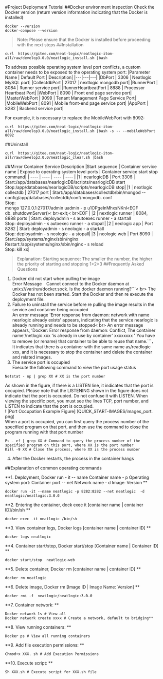 #Project Deployment Tutorial
##Docker environment inspection
Check the Docker version (return version information indicating that the Docker is installed)
```
docker --version
docker-compose --version
```
>Note: Please ensure that the Docker is installed before proceeding with the next steps
##Installation
```
curl  https://gitee.com/neat-logic/neatlogic-itom-all/raw/develop3.0.0/neatlogic_install.sh |bash
```
To address possible operating system level port conflicts, a custom container needs to be exposed to the operating system port:
|Parameter Name | Default Port | Description|
|---|---|---|
|DbPort | 3306 | Neatlogic MySQL port|
|CollectdbPort | 27017 | nextlogic mongodb port|
|RunnerPort | 8084 | Runner service port|
|RunnerHeartbeatPort | 8888 | Processor Heartbeat Port|
|WebPort | 8090 | Front end page service port|
|MasterWebPort | 9099 | Tenant Management Page Service Port|
|MobileWebPort | 8091 | Mobile front-end page service port|
|AppPort | 8282 | Backend service port|

For example, it is necessary to replace the MobileWebPort with 8092:
```
curl  https://gitee.com/neat-logic/neatlogic-itom-all/raw/develop3.0.0/neatlogic_install.sh |bash -s -- --mobileWebPort 8092
```
##Uninstall
```
curl  https://gitee.com/neat-logic/neatlogic-itom-all/raw/develop3.0.0/neatlogic_clear.sh |bash
```
##Mirror Container Service Description
|Start sequence | Container service name | Expose to operating system level ports | Container service start stop command|
|  ----  | ----  | ----  | ----  |
|1 | nearlogicDB | Port 3306 | Start:/app/databases/nearlogicDB/scripts/nearlogicDB start<br>Stop:/app/databases/nearlogicDB/scripts/nearlogicDB stop|
|1 | nextlogic collectdb | 27017 port | Start:/app/databases/collectdb/bin/mongod -- config/app/databases/collectdb/conf/mongodb. conf<br>Stop:<br>mongo 127.0.0.1:27017/admin uadmin - p u1OPgeInMhxsNKnl<EOF<br>db. shutdownServer()< br>exit;< br>EOF  |
|2 | nextlogic runner | 8084, 8888 ports | Start: deployadmin - s autoexec runner - a startall<br>Stop: deployadmin - s autoexec runner - a stopall|
|2 | neologic app | Port 8282 | Start: deployadmin - s neologic - a startall<br>Stop: deployadmin - s neologic - a stopall|
|3 | neologic web | Port 8090 | Start:/app/systems/nginx/sbin/nginx<br>Restart:/app/systems/nginx/sbin/nginx - s reload<br>Stop: kill xx|
>Explanation: Starting sequence: The smaller the number, the higher the priority of starting and stopping 1>2>3
##Frequently Asked Questions
1. Docker did not start when pulling the image<br>
Error Message ` ` Cannot connect to the Docker daemon at unix:///var/run/docker.sock.  Is the docker daemon running?```< br>
The Docker has not been started. Start the Docker and then re execute the deployment file.
2. Failure to uninstall the service before re pulling the image results in the service and container being occupied<br>
An error message 'Error response from daemon: network with name nearlogic already exists' appears, indicating that the service nearlogic is already running and needs to be stopped< br>
An error message appears, 'Docker: Error response from daemon: Conflict, The container name'/netlogic xxx 'is already in use by container' xxxxxxxx ' You have to remove (or rename) that container to be able to reuse that name.```， It indicates that there is a container with the same name as/readlogic xxx, and it is necessary to stop the container and delete the container and related images.
3. The service port is occupied<br>
Execute the following command to view the port usage status<br>
```
Netstat - np | grep XX # XX is the port number
```
As shown in the figure, if there is a LISTEN line, it indicates that the port is occupied. Please note that the LISTENING shown in the figure does not indicate that the port is occupied. Do not confuse it with LISTEN. When viewing the specific port, you must see the lines TCP, port number, and LISTEN to indicate that the port is occupied.<br>
! [Port Occupation Example Figure] (QUICK_START-IMAGES/images_port. png)<br>
When a port is occupied, you can first query the process number of the specified program on that port, and then use the command to close the program running with that port number
```
Ps - ef | grep XX # Command to query the process number of the specified program on this port, where XX is the port number
Kill -9 XX # Close the process, where XX is the process number
```
4. After the Docker restarts, the process in the container hangs

##Explanation of common operating commands

**1. Deployment, Docker run - it -- name Container name - p Operating system port: Container port -- net Network name - d Image: Version **<br>

```
docker run -it --name neatlogic -p 8282:8282 --net neatlogic  -d neatlogic/neatlogic:3.0.0
```
**2. Entering the container, dock exec it [container name | container ID]/bin/sh **<br>
```
docker exec -it neatlogic /bin/sh
```
**3. View container logs, Docker logs [container name | container ID] **<br>
```
docker logs neatlogic
```
**4. Container start/stop, Docker start/stop [Container name | Container ID] **<br>
```
docker start/stop  neatlogic-web
```
**5. Delete container, Docker rm [container name | container ID] **<br>
```
docker rm neatlogic
```
**6. Delete image, Docker rm [Image ID | Image Name: Version] **<br>
```
docker rmi -f  neatlogic/neatlogic:3.0.0
```
**7. Container network: **<br>
```
Docker network ls # View all
Docker network create xxxx # Create a network, default to bridging**
```
**8. View running containers: **<br>
```
Docker ps # View all running containers
```
**9. Add file execution permissions: **<br>
```
Chmod+x XXX. sh # Add Execution Permissions
```
**10. Execute script: **<br>
```
Sh XXX.sh # Execute script for XXX.sh file
```